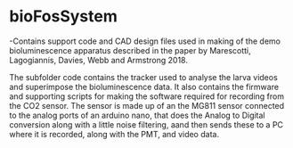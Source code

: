 # bioFosSystem

-Contains support code and CAD design files used in making of the demo bioluminescence apparatus described in the paper
by Marescotti, Lagogiannis, Davies, Webb and Armstrong 2018. 

The subfolder code contains the tracker used to analyse the larva videos and superimpose the bioluminescence data.
It also contains the firmware and supporting scripts for making the software required for recording from the CO2 sensor. 
The sensor is made up of an the MG811 sensor connected to the analog ports of an arduino nano, that does the Analog to Digital conversion 
along with a little noise filtering, aand then sends these to a PC where it is recorded, along with the PMT, and video data.




